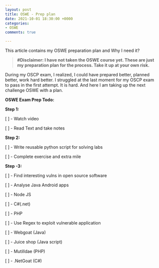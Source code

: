 ```yaml
---
layout: post
title: OSWE - Prep plan
date: 2021-10-01 18:30:00 +0000
categories:
- OSWE
comments: true

---
```

This article contains my OSWE preparation plan and Why I need it?

> **#Disclaimer: I have not taken the OSWE course yet. These are just my preparation plan for the process. Take it up at your own risk.**

<!--more-->

During my OSCP exam, I realized, I could have prepared better, planned better, work hard better. I struggled at the last moment for my OSCP exam to pass in the first attempt. It is hard. And here I am taking up the next challenge OSWE with a plan.

**OSWE Exam Prep Todo:**

**Step 1:**

\[ \] - Watch video

\[ \]  - Read Text and take notes

**Step 2:**

\[ \] - Write reusable python script for solving labs

\[ \] - Complete exercise and extra mile

**Step -3:**

\[ \] - Find interesting vulns in open source software

   \[ \] - Analyse Java Android apps

   \[ \] - Node JS

   \[ \] - C#(.net)

   \[ \] - PHP

\[ \] - Use Regex to exploit vulnerable application

   \[ \] - Webgoat (Java)

   \[ \] - Juice shop (Java script)

   \[ \] - Mutilldae (PHP)

   \[ \] - .NetGoat (C#)
